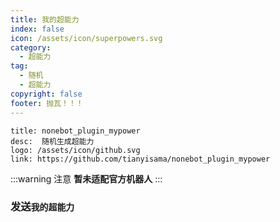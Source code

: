 ```yaml
---
title: 我的超能力
index: false
icon: /assets/icon/superpowers.svg
category:
  - 超能力
tag:
  - 随机
  - 超能力
copyright: false
footer: 抛瓦！！！
---
```


```component VPCard
title: nonebot_plugin_mypower
desc:  随机生成超能力
logo: /assets/icon/github.svg
link: https://github.com/tianyisama/nonebot_plugin_mypower
```

:::warning 注意
**暂未适配官方机器人**
:::



### **发送`我的超能力`**
